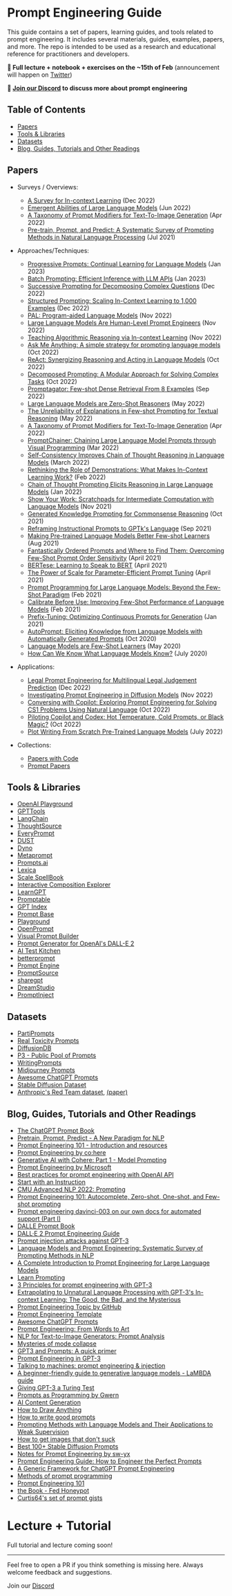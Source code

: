 # Prompt Engineering Guide

This guide contains a set of papers, learning guides, and tools related to prompt engineering. It includes several materials, guides, examples, papers, and more. The repo is intended to be used as a research and educational reference for practitioners and developers.

**📣 Full lecture + notebook + exercises on the ~15th of Feb** (announcement will happen on [Twitter](https://twitter.com/dair_ai))

**📣 [Join our Discord](https://discord.gg/SKgkVT8BGJ) to discuss more about prompt engineering**

## Table of Contents

- [Papers](#papers)
- [Tools & Libraries](#tools--libraries)
- [Datasets](#datasets)
- [Blog, Guides, Tutorials and Other Readings](#blog-guides-tutorials-and-other-readings)

## Papers

- Surveys / Overviews:
  - [A Survey for In-context Learning](https://arxiv.org/abs/2301.00234) (Dec 2022)
  - [Emergent Abilities of Large Language Models](https://arxiv.org/abs/2206.07682) (Jun 2022)
  - [A Taxonomy of Prompt Modifiers for Text-To-Image Generation](https://arxiv.org/abs/2204.13988) (Apr 2022)
  - [Pre-train, Prompt, and Predict: A Systematic Survey of Prompting Methods in Natural Language Processing](https://arxiv.org/abs/2107.13586) (Jul 2021)
  
- Approaches/Techniques:
  - [Progressive Prompts: Continual Learning for Language Models](https://arxiv.org/abs/2301.12314) (Jan 2023)
  - [Batch Prompting: Efficient Inference with LLM APIs](https://arxiv.org/abs/2301.08721) (Jan 2023)
  - [Successive Prompting for Decomposing Complex Questions](https://arxiv.org/abs/2212.04092) (Dec 2022)
  - [Structured Prompting: Scaling In-Context Learning to 1,000 Examples](https://arxiv.org/abs/2212.06713) (Dec 2022)
  - [PAL: Program-aided Language Models](https://arxiv.org/abs/2211.10435) (Nov 2022)
  - [Large Language Models Are Human-Level Prompt Engineers](https://arxiv.org/abs/2211.01910) (Nov 2022)
  - [Teaching Algorithmic Reasoning via In-context Learning](https://arxiv.org/abs/2211.09066) (Nov 2022)
  - [Ask Me Anything: A simple strategy for prompting language models](https://paperswithcode.com/paper/ask-me-anything-a-simple-strategy-for) (Oct 2022)
  - [ReAct: Synergizing Reasoning and Acting in Language Models](https://arxiv.org/abs/2210.03629) (Oct 2022)
  - [Decomposed Prompting: A Modular Approach for Solving Complex Tasks](https://arxiv.org/abs/2210.02406) (Oct 2022)
  - [Promptagator: Few-shot Dense Retrieval From 8 Examples](https://arxiv.org/abs/2209.11755) (Sep 2022)
  - [Large Language Models are Zero-Shot Reasoners](https://arxiv.org/abs/2205.11916) (May 2022)
  - [The Unreliability of Explanations in Few-shot Prompting for Textual Reasoning](https://arxiv.org/abs/2205.03401) (May 2022)
  - [A Taxonomy of Prompt Modifiers for Text-To-Image Generation](https://arxiv.org/abs/2204.13988) (Apr 2022)
  - [PromptChainer: Chaining Large Language Model Prompts through Visual Programming](https://arxiv.org/abs/2203.06566) (Mar 2022)
  - [Self-Consistency Improves Chain of Thought Reasoning in Language Models](https://arxiv.org/abs/2203.11171) (March 2022)
  - [Rethinking the Role of Demonstrations: What Makes In-Context Learning Work?](https://arxiv.org/abs/2202.12837) (Feb 2022)
  - [Chain of Thought Prompting Elicits Reasoning in Large Language Models](https://arxiv.org/abs/2201.11903) (Jan 2022)
  - [Show Your Work: Scratchpads for Intermediate Computation with Language Models](https://arxiv.org/abs/2112.00114) (Nov 2021)
  - [Generated Knowledge Prompting for Commonsense Reasoning](https://arxiv.org/abs/2110.08387) (Oct 2021)
  - [Reframing Instructional Prompts to GPTk's Language](https://arxiv.org/abs/2109.07830) (Sep 2021)
  - [Making Pre-trained Language Models Better Few-shot Learners](https://aclanthology.org/2021.acl-long.295/) (Aug 2021)
  - [Fantastically Ordered Prompts and Where to Find Them: Overcoming Few-Shot Prompt Order Sensitivity](https://arxiv.org/abs/2104.08786) (April 2021)
  - [BERTese: Learning to Speak to BERT](https://aclanthology.org/2021.eacl-main.316/) (April 2021)
  - [The Power of Scale for Parameter-Efficient Prompt Tuning](https://arxiv.org/abs/2104.08691) (April 2021)
  - [Prompt Programming for Large Language Models: Beyond the Few-Shot Paradigm](https://arxiv.org/abs/2102.07350) (Feb 2021)
  - [Calibrate Before Use: Improving Few-Shot Performance of Language Models](https://arxiv.org/abs/2102.09690) (Feb 2021)
  - [Prefix-Tuning: Optimizing Continuous Prompts for Generation](https://arxiv.org/abs/2101.00190) (Jan 2021)
  - [AutoPrompt: Eliciting Knowledge from Language Models with Automatically Generated Prompts](https://arxiv.org/abs/2010.15980) (Oct 2020)
  - [Language Models are Few-Shot Learners](https://arxiv.org/abs/2005.14165) (May 2020)
  - [How Can We Know What Language Models Know?](https://direct.mit.edu/tacl/article/doi/10.1162/tacl_a_00324/96460/How-Can-We-Know-What-Language-Models-Know) (July 2020)
  
- Applications:
  - [Legal Prompt Engineering for Multilingual Legal Judgement Prediction](https://arxiv.org/abs/2212.02199) (Dec 2022)
  - [Investigating Prompt Engineering in Diffusion Models](https://arxiv.org/abs/2211.15462) (Nov 2022)
  - [Conversing with Copilot: Exploring Prompt Engineering for Solving CS1 Problems Using Natural Language](https://arxiv.org/abs/2210.15157) (Oct 2022)
  - [Piloting Copilot and Codex: Hot Temperature, Cold Prompts, or Black Magic?](https://arxiv.org/abs/2210.14699) (Oct 2022)
  - [Plot Writing From Scratch Pre-Trained Language Models](https://aclanthology.org/2022.inlg-main.5/) (July 2022)

- Collections:
  - [Papers with Code](https://paperswithcode.com/task/prompt-engineering)
  - [Prompt Papers](https://github.com/thunlp/PromptPapers#papers)


## Tools & Libraries

- [OpenAI Playground](https://beta.openai.com/playground)
- [GPTTools](https://gpttools.com/comparisontool)
- [LangChain](https://github.com/hwchase17/langchain)
- [ThoughtSource](https://github.com/OpenBioLink/ThoughtSource)
- [EveryPrompt](https://www.everyprompt.com/)
- [DUST](https://dust.tt/)
- [Dyno](https://trydyno.com/)
- [Metaprompt](https://metaprompt.vercel.app/?task=gpt)
- [Prompts.ai](https://github.com/sevazhidkov/prompts-ai)
- [Lexica](https://lexica.art/)
- [Scale SpellBook](https://scale.com/spellbook)
- [Interactive Composition Explorer](https://github.com/oughtinc/ice)
- [LearnGPT](https://www.learngpt.com/)
- [Promptable](https://promptable.ai/)
- [GPT Index](https://github.com/jerryjliu/gpt_index)
- [Prompt Base](https://promptbase.com/)
- [Playground](https://playgroundai.com/)
- [OpenPrompt](https://github.com/thunlp/OpenPrompt)
- [Visual Prompt Builder](https://tools.saxifrage.xyz/prompt)
- [Prompt Generator for OpenAI's DALL-E 2](http://dalle2-prompt-generator.s3-website-us-west-2.amazonaws.com/)
- [AI Test Kitchen](https://aitestkitchen.withgoogle.com/)
- [betterprompt](https://github.com/krrishdholakia/betterprompt)
- [Prompt Engine](https://github.com/microsoft/prompt-engine)
- [PromptSource](https://github.com/bigscience-workshop/promptsource)
- [sharegpt](https://sharegpt.com/)
- [DreamStudio](https://beta.dreamstudio.ai/)
- [PromptInject](https://github.com/agencyenterprise/PromptInject)

## Datasets
- [PartiPrompts](https://parti.research.google/)
- [Real Toxicity Prompts](https://allenai.org/data/real-toxicity-prompts)
- [DiffusionDB](https://github.com/poloclub/diffusiondb)
- [P3 - Public Pool of Prompts](https://huggingface.co/datasets/bigscience/P3)
- [WritingPrompts](WritingPrompts)
- [Midjourney Prompts](https://huggingface.co/datasets/succinctly/midjourney-prompts)
- [Awesome ChatGPT Prompts](https://huggingface.co/datasets/fka/awesome-chatgpt-prompts)
- [Stable Diffusion Dataset](https://huggingface.co/datasets/Gustavosta/Stable-Diffusion-Prompts)
- [Anthropic's Red Team dataset](https://github.com/anthropics/hh-rlhf/tree/master/red-team-attempts), [(paper)](https://arxiv.org/abs/2209.07858)

## Blog, Guides, Tutorials and Other Readings
- [The ChatGPT Prompt Book](https://docs.google.com/presentation/d/17b_ocq-GL5lhV_bYSShzUgxL02mtWDoiw9xEroJ5m3Q/edit#slide=id.gc6f83aa91_0_79)
- [Pretrain, Prompt, Predict -  A New Paradigm for NLP](http://pretrain.nlpedia.ai/)
- [Prompt Engineering 101 - Introduction and resources](https://www.linkedin.com/pulse/prompt-engineering-101-introduction-resources-amatriain/)
- [Prompt Engineering by co:here](https://docs.cohere.ai/docs/prompt-engineering)
- [Generative AI with Cohere: Part 1 - Model Prompting](https://txt.cohere.ai/generative-ai-part-1/)
- [Prompt Engineering by Microsoft](https://microsoft.github.io/prompt-engineering/)
- [Best practices for prompt engineering with OpenAI API](https://help.openai.com/en/articles/6654000-best-practices-for-prompt-engineering-with-openai-api)
- [Start with an Instruction](https://beta.openai.com/docs/quickstart/start-with-an-instruction)
- [CMU Advanced NLP 2022: Prompting](https://youtube.com/watch?v=5ef83Wljm-M&feature=shares)
- [Prompt Engineering 101: Autocomplete, Zero-shot, One-shot, and Few-shot prompting](https://youtube.com/watch?v=v2gD8BHOaX4&feature=shares)
- [Prompt engineering davinci-003 on our own docs for automated support (Part I)](https://www.patterns.app/blog/2022/12/21/finetune-llm-tech-support/)
- [DALLE Prompt Book](https://dallery.gallery/the-dalle-2-prompt-book/)
- [DALL·E 2 Prompt Engineering Guide](https://docs.google.com/document/d/11WlzjBT0xRpQhP9tFMtxzd0q6ANIdHPUBkMV-YB043U/edit#)
- [Prompt injection attacks against GPT-3](https://simonwillison.net/2022/Sep/12/prompt-injection/)
- [Language Models and Prompt Engineering: Systematic Survey of Prompting Methods in NLP](https://youtube.com/watch?v=OsbUfL8w-mo&feature=shares)
- [A Complete Introduction to Prompt Engineering for Large Language Models](https://www.mihaileric.com/posts/a-complete-introduction-to-prompt-engineering/)
- [Learn Prompting](https://learnprompting.org/)
- [3 Principles for prompt engineering with GPT-3](https://www.linkedin.com/pulse/3-principles-prompt-engineering-gpt-3-ben-whately/)
- [Extrapolating to Unnatural Language Processing with GPT-3's In-context Learning: The Good, the Bad, and the Mysterious](http://ai.stanford.edu/blog/in-context-learning/)
- [Prompt Engineering Topic by GitHub](https://github.com/topics/prompt-engineering)
- [Prompt Engineering Template](https://docs.google.com/spreadsheets/d/1-snKDn38-KypoYCk9XLPg799bHcNFSBAVu2HVvFEAkA/edit#gid=0)
- [Awesome ChatGPT Prompts](https://github.com/f/awesome-chatgpt-prompts)
- [Prompt Engineering: From Words to Art](https://www.saxifrage.xyz/post/prompt-engineering)
- [NLP for Text-to-Image Generators: Prompt Analysis](https://heartbeat.comet.ml/nlp-for-text-to-image-generators-prompt-analysis-part-1-5076a44d8365)
- [Mysteries of mode collapse](https://www.lesswrong.com/posts/t9svvNPNmFf5Qa3TA/mysteries-of-mode-collapse)
- [GPT3 and Prompts: A quick primer](https://buildspace.so/notes/intro-to-gpt3-prompts)
- [Prompt Engineering in GPT-3](https://www.analyticsvidhya.com/blog/2022/05/prompt-engineering-in-gpt-3/)
- [Talking to machines: prompt engineering & injection](https://artifact-research.com/artificial-intelligence/talking-to-machines-prompt-engineering-injection/)
- [A beginner-friendly guide to generative language models - LaMBDA guide](https://aitestkitchen.withgoogle.com/how-lamda-works)
- [Giving GPT-3 a Turing Test](https://lacker.io/ai/2020/07/06/giving-gpt-3-a-turing-test.html)
- [Prompts as Programming by Gwern](https://www.gwern.net/GPT-3#prompts-as-programming)
- [AI Content Generation](https://www.jonstokes.com/p/ai-content-generation-part-1-machine)
- [How to Draw Anything](https://andys.page/posts/how-to-draw/)
- [How to write good prompts](https://andymatuschak.org/prompts/)
- [Prompting Methods with Language Models and Their Applications to Weak Supervision](https://snorkel.ai/prompting-methods-with-language-models-nlp/)
- [How to get images that don't suck](https://www.reddit.com/r/StableDiffusion/comments/x41n87/how_to_get_images_that_dont_suck_a/)
- [Best 100+ Stable Diffusion Prompts](https://mpost.io/best-100-stable-diffusion-prompts-the-most-beautiful-ai-text-to-image-prompts/)
- [Notes for Prompt Engineering by sw-yx](https://github.com/sw-yx/ai-notes)
- [Prompt Engineering Guide: How to Engineer the Perfect Prompts](https://richardbatt.co.uk/prompt-engineering-guide-how-to-engineer-the-perfect-prompts/)
- [A Generic Framework for ChatGPT Prompt Engineering](https://medium.com/@thorbjoern.heise/a-generic-framework-for-chatgpt-prompt-engineering-7097f6513a0b)
- [Methods of prompt programming](https://generative.ink/posts/methods-of-prompt-programming/)
- [Prompt Engineering 101](https://humanloop.com/blog/prompt-engineering-101)
- [the Book - Fed Honeypot](https://fedhoneypot.notion.site/25fdbdb69e9e44c6877d79e18336fe05?v=1d2bf4143680451986fd2836a04afbf4)
- [Curtis64's set of prompt gists](https://gist.github.com/Curtis-64)

# Lecture + Tutorial
Full tutorial and lecture coming soon!

---
Feel free to open a PR if you think something is missing here. Always welcome feedback and suggestions.

Join our [Discord](https://discord.gg/SKgkVT8BGJ)
